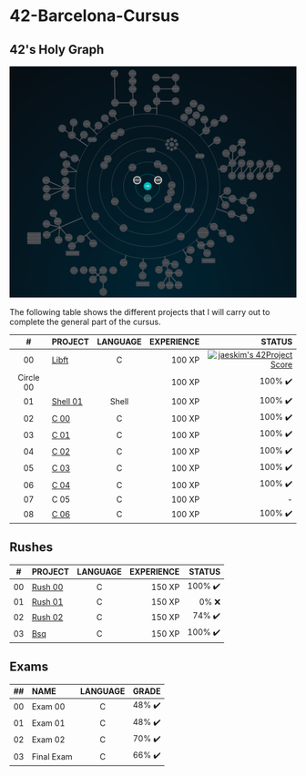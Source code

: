 # 42-Barcelona-Cursus


## 42's Holy Graph
![42's galaxy](https://github.com/SixtoPineda/42-Barcelona-Cursus/blob/main/src-readme/img/holy_graph.PNG)

The following table shows the different projects that I will carry out to complete the general part of the cursus.

|#	|PROJECT							|LANGUAGE		|EXPERIENCE	|STATUS						|
|:-:|:--								|:-:		|--:		|--:						|
|00	|[Libft](/00-Libft)	|C		|100 XP		|[![jaeskim's 42Project Score](https://badge42.herokuapp.com/api/project/spineda-/Libft)](https://github.com/JaeSeoKim/badge42)|
|Circle 00	||		|100 XP		|100% :heavy_check_mark:	|
|01	|[Shell 01](./Shell/Shell01/)	|Shell		|100 XP		|100% :heavy_check_mark:	|
|02	|[C 00](./C/C-00)			|C			|100 XP		|100% :heavy_check_mark:	|
|03	|[C 01](./C/C-01)			|C			|100 XP		|100% :heavy_check_mark:	|
|04	|[C 02](./C/C-02)			|C			|100 XP		|100% :heavy_check_mark:		|
|05	|[C 03](./C/C-03)			|C			|100 XP		|100% :heavy_check_mark:	|
|06	|[C 04](./C/C-04)			|C			|100 XP		|100% :heavy_check_mark:	|
|07	|C 05		|C			|100 XP		|-  |
|08	|[C 06](./C/C-06)			|C			|100 XP		|100% :heavy_check_mark:	|

## Rushes

|#	|PROJECT							|LANGUAGE		|EXPERIENCE	|STATUS						|
|:-:|:--								|:-:		|--:		|--:						|
|00	|[Rush 00](./Rush/Rush00)		|C			|150 XP		|100% :heavy_check_mark:	|
|01	|[Rush 01](./Rush/Rush01)		|C			|150 XP		|0% :x:						|
|02	|[Rush 02](./Rush/Rush02)		|C			|150 XP		|74% :heavy_check_mark:	|
|03	|[Bsq](./Bsq)		|C			|150 XP		|100% :heavy_check_mark:	|

## Exams

|  ##  |  NAME |LANGUAGE		 |	       GRADE	      |
|:----:|:-------|:-:		|:-------------------:|
|  00  | Exam 00 |C				|48% :heavy_check_mark:	|
|  01  | Exam 01 |C				|48% :heavy_check_mark:	|
|  02  | Exam 02 |C				|70% :heavy_check_mark:	|
|  03  | Final Exam |C			 |66% :heavy_check_mark:	|
